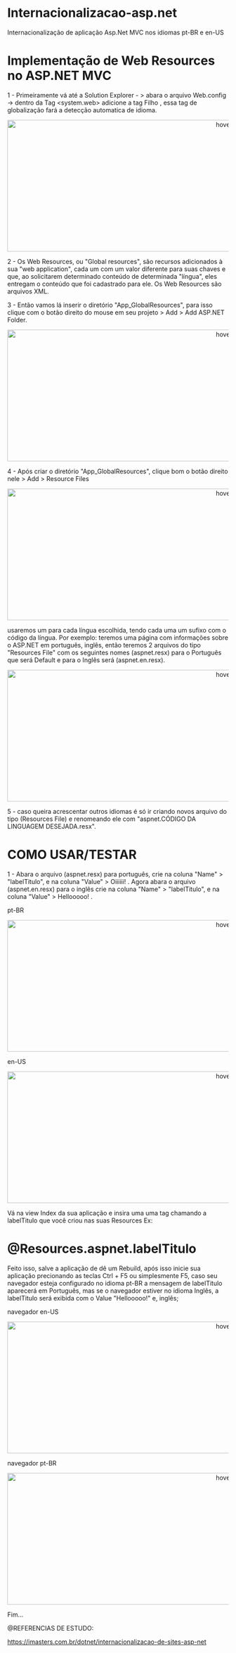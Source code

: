 # Internacionalizacao-asp.net
Internacionalização de aplicação Asp.Net MVC nos idiomas pt-BR e en-US

# Implementação de Web Resources no ASP.NET MVC

1 - Primeiramente vá até a Solution Explorer - > abara o arquivo Web.config ->
dentro da Tag <system.web> adicione a tag Filho <globalization culture="pt-BR" uiCulture="auto:pt-BR" />,
essa tag de globalização fará a detecção automatica de idioma.
<p align="center">
  <img src="https://bela-estudo-s3.s3.sa-east-1.amazonaws.com/InternacionalizacaoWebConfig.png" width="1000" height="300" title="hover text">
</p>

2 - Os Web Resources, ou "Global resources", são recursos adicionados
à sua "web application", cada um com um valor diferente para suas chaves e que, ao 
solicitarem determinado conteúdo de determinada "língua", eles entregam o conteúdo 
que foi cadastrado para ele. Os Web Resources são arquivos XML.

3 - Então vamos lá inserir o diretório "App_GlobalResources",
para isso clique com o botão direito do mouse em seu projeto > Add > Add ASP.NET Folder.
<p align="center">
  <img src="https://bela-estudo-s3.s3.sa-east-1.amazonaws.com/AppGlobalResources.png" width="1000" height="300" title="hover text">
</p>

4 - Após criar o diretório "App_GlobalResources", clique bom o botão direito nele > Add > 
Resource Files 
<p align="center">
  <img src="https://bela-estudo-s3.s3.sa-east-1.amazonaws.com/AddResourceFiles.png" width="1000" height="300" title="hover text">
</p>
usaremos um para cada língua escolhida, tendo cada uma um sufixo com o código
da língua. Por exemplo: teremos uma página com informações sobre o ASP.NET em português, inglês,
então teremos 2 arquivos do tipo "Resources File" com os seguintes nomes (aspnet.resx) para o Português
que será Default e para o Inglês será (aspnet.en.resx).
<p align="center">
  <img src="https://bela-estudo-s3.s3.sa-east-1.amazonaws.com/ResourceFiles-Idiomas.png" width="1000" height="300" title="hover text">
</p>

5 - caso queira acrescentar outros idiomas é só ir criando novos arquivo do tipo (Resources File) e renomeando ele com
"aspnet.CÓDIGO DA LINGUAGEM DESEJADA.resx".

# COMO USAR/TESTAR

1 - Abara o arquivo (aspnet.resx) para português, crie na coluna "Name" > "labelTitulo",  e na coluna "Value" > Oiiiiii! .
Agora abara o arquivo (aspnet.en.resx) para o inglês crie na coluna "Name" > "labelTitulo", e na coluna "Value" > Hellooooo! .

pt-BR
<p align="center">
  <img src="https://bela-estudo-s3.s3.sa-east-1.amazonaws.com/Resource-em-pt-BR.png" width="1000" height="300" title="hover text">
</p>

en-US
<p align="center">
  <img src="https://bela-estudo-s3.s3.sa-east-1.amazonaws.com/resource-em-en-US.png" width="1000" height="300" title="hover text">
</p>

Vá na view Index da sua aplicação e insira uma uma tag chamando a labelTitulo que você criou nas suas Resources Ex:
<h1>@Resources.aspnet.labelTitulo</h1>

Feito isso, salve a aplicação de dê um Rebuild, após isso inicie sua aplicação precionando as teclas Ctrl + F5  ou simplesmente F5,
caso seu navegador esteja configurado no idioma pt-BR a mensagem de labelTitulo aparecerá em Português, mas se o navegador estiver no idioma Inglês,
a labelTitulo será exibida com o Value "Hellooooo!" e, inglês;

navegador en-US
<p align="center">
  <img src="https://bela-estudo-s3.s3.sa-east-1.amazonaws.com/Navegador-en-Us.png" width="1000" height="300" title="hover text">
</p>

navegador pt-BR
<p align="center">
  <img src="https://bela-estudo-s3.s3.sa-east-1.amazonaws.com/navegador-pt-BR.png" width="1000" height="300" title="hover text">
</p>

Fim...

@REFERENCIAS DE ESTUDO:

https://imasters.com.br/dotnet/internacionalizacao-de-sites-asp-net
